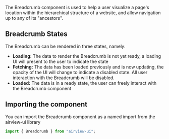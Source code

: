 The Breadcrumb component is used to help a user visualize a page's location within the hierarchical structure of a website, and allow navigation up to any of its "ancestors".

## Breadcrumb States

The Breadcrumb can be rendered in three states, namely:

- **Loading:** The data to render the Breadcrumb is not yet ready, a loading UI will present to the user to indicate the state
- **Fetching:** The data has been loaded previously and is now updating, the opacity of the UI will change to indicate a disabled state. All user interaction with the Breadcrumb will be disabled.
- **Loaded:** The data is in a ready state, the user can freely interact with the Breadcrumb component

## Importing the component

You can import the Breadcrumb component as a named import from the airview-ui library

```javascript
import { Breadcrumb } from "airview-ui";
```
